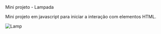 Mini projeto - Lampada

Mini projeto em javascript para iniciar a interação com elementos HTML.

![Lamp](https://user-images.githubusercontent.com/65515537/164774695-79476f0f-ce16-4493-aae2-58d571895ca9.gif)
